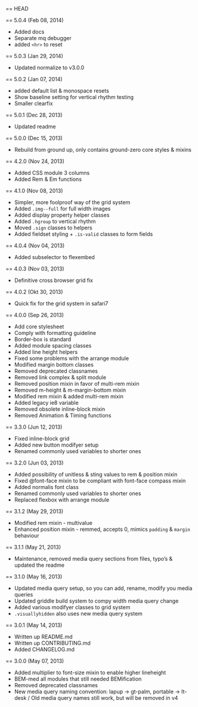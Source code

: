 == HEAD

== 5.0.4 (Feb 08, 2014)

* Added docs
* Separate mq debugger
* added `<hr>` to reset

== 5.0.3 (Jan 29, 2014)

* Updated normalize to v3.0.0

== 5.0.2 (Jan 07, 2014)

* added default list & monospace resets
* Show baseline setting for vertical rhythm testing
* Smaller clearfix

== 5.0.1 (Dec 28, 2013)

* Updated readme

== 5.0.0 (Dec 15, 2013)

* Rebuild from ground up, only contains ground-zero core styles & mixins

== 4.2.0 (Nov 24, 2013)

* Added CSS module 3 columns
* Added Rem & Em functions


== 4.1.0 (Nov 08, 2013)

* Simpler, more foolproof way of the grid system
* Added `.img--full` for full width images
* Added display property helper classes
* Added `.hgroup` to vertical rhythm
* Moved `.sign` classes to helpers
* Added fieldset styling + `.is-valid` classes to form fields

== 4.0.4 (Nov 04, 2013)

* Added subselector to flexembed

== 4.0.3 (Nov 03, 2013)

* Definitive cross browser grid fix

== 4.0.2 (Okt 30, 2013)

* Quick fix for the grid system in safari7

== 4.0.0 (Sep 26, 2013)

* Add core stylesheet
* Comply with formatting guideline
* Border-box is standard
* Added module spacing classes
* Added line height helpers
* Fixed some problems with the arrange module
* Modified margin bottom classes
* Removed deprecated classnames
* Removed link complex & split module
* Removed position mixin in favor of multi-rem mixin
* Removed m-height & m-margin-bottom mixin
* Modified rem mixin & added multi-rem mixin
* Added legacy ie8 variable
* Removed obsolete inline-block mixin
* Removed Animation & Timing functions

== 3.3.0 (Jun 12, 2013)

* Fixed inline-block grid
* Added new button modifyer setup
* Renamed commonly used variables to shorter ones

== 3.2.0 (Jun 03, 2013)

* Added possibility of unitless & sting values to rem & position mixin
* Fixed @font-face mixin to be compliant with font-face compass mixin
* Added normalis font class
* Renamed commonly used variables to shorter ones
* Replaced flexbox with arrange module

== 3.1.2 (May 29, 2013)

* Modified rem mixin - multivalue
* Enhanced position mixin - remmed, accepts 0, mimics `padding` & `margin` behaviour

== 3.1.1 (May 21, 2013)

* Maintenance, removed media query sections from files, typo’s & updated the readme

== 3.1.0 (May 16, 2013)

* Updated media query setup, so you can add, rename, modify you media queries
* Updated griddle build system to compy width media query change
* Added various modifyer classes to grid system
* `.visuallyhidden` also uses new media query system

== 3.0.1 (May 14, 2013)

* Written up README.md
* Written up CONTRIBUTING.md
* Added CHANGELOG.md

== 3.0.0 (May 07, 2013)

* Added multiplier to font-size mixin to enable higher lineheight
* BEM-med all modules that still needed BEMification
* Removed deprecated classnames
* New media query naming convention: lapup -> gt-palm, portable -> lt-desk / Old media query names still work, but will be removed in v4